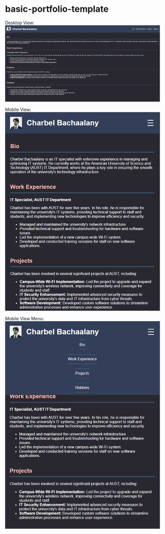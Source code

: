# basic-portfolio-template

Desktop View:
![alt text](https://github.com/Perceus64/basic-portfolio-template/blob/main/desk.PNG)

Mobile View:
![alt text](https://github.com/Perceus64/basic-portfolio-template/blob/main/mob.PNG)

Mobile View Menu:
![alt text](https://github.com/Perceus64/basic-portfolio-template/blob/main/mob-menu.PNG)
